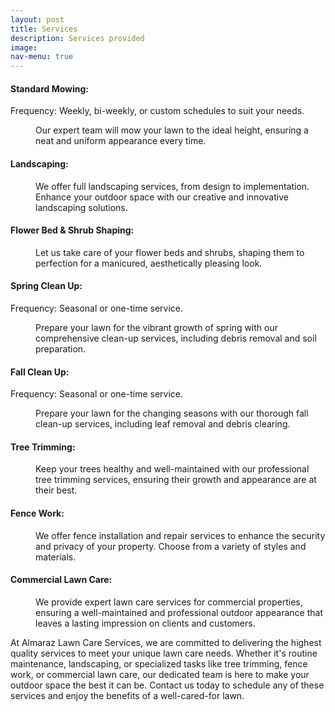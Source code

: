 ```yaml
---
layout: post
title: Services
description: Services provided
image: 
nav-menu: true
---
```


<h4>Standard Mowing:</h4>
<dl>
	<dt>Frequency: Weekly, bi-weekly, or custom schedules to suit your needs.</dt>
	<dd>
		<p>Our expert team will mow your lawn to the ideal height, ensuring a neat and uniform appearance every time.</p>
	</dd>
</dl>

<h4>Landscaping:</h4>
<dl>
	<dd>
		<p>We offer full landscaping services, from design to implementation. Enhance your outdoor space with our creative and innovative landscaping solutions.</p>
	</dd>
</dl>

<h4>Flower Bed & Shrub Shaping:</h4>
<dl>
	<dd>
		<p>Let us take care of your flower beds and shrubs, shaping them to perfection for a manicured, aesthetically pleasing look.</p>
	</dd>
</dl>

<h4>Spring Clean Up:</h4>
<dl>
	<dt>Frequency: Seasonal or one-time service.</dt>
	<dd>
		<p>Prepare your lawn for the vibrant growth of spring with our comprehensive clean-up services, including debris removal and soil preparation.</p>
	</dd>
</dl>

<h4>Fall Clean Up:</h4>
<dl>
	<dt>Frequency: Seasonal or one-time service.</dt>
	<dd>
		<p>Prepare your lawn for the changing seasons with our thorough fall clean-up services, including leaf removal and debris clearing.</p>
	</dd>
</dl>

<h4>Tree Trimming:</h4>
<dl>
	<dd>
		<p>Keep your trees healthy and well-maintained with our professional tree trimming services, ensuring their growth and appearance are at their best.</p>
	</dd>
</dl>

<h4>Fence Work:</h4>
<dl>
	<dd>
		<p>We offer fence installation and repair services to enhance the security and privacy of your property. Choose from a variety of styles and materials.</p>
	</dd>
</dl>

<h4>Commercial Lawn Care:</h4>
<dl>
	<dd>
		<p>We provide expert lawn care services for commercial properties, ensuring a well-maintained and professional outdoor appearance that leaves a lasting impression on clients and customers.</p>
	</dd>
</dl>



At Almaraz Lawn Care Services, we are committed to delivering the highest quality services to meet your unique lawn care needs. Whether it's routine maintenance, landscaping, or specialized tasks like tree trimming, fence work, or commercial lawn care, our dedicated team is here to make your outdoor space the best it can be. Contact us today to schedule any of these services and enjoy the benefits of a well-cared-for lawn.

